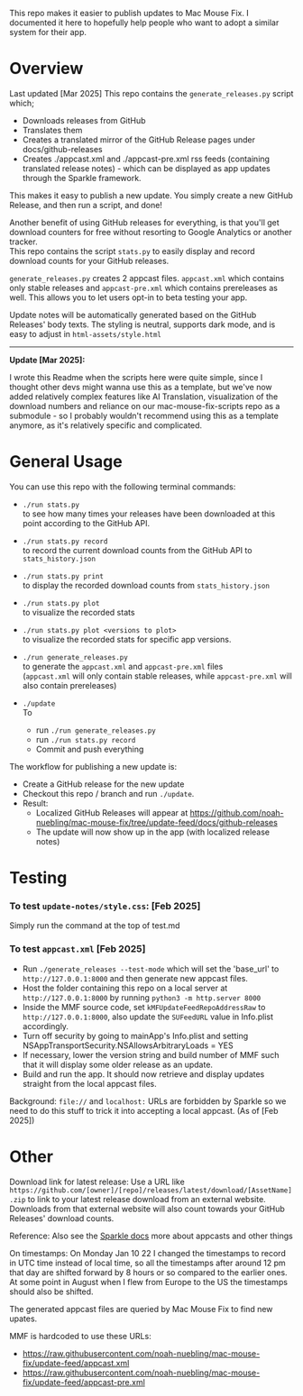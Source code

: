 This repo makes it easier to publish updates to Mac Mouse Fix. I documented it here to hopefully help people who want to adopt a similar system for their app.

# Overview

Last updated [Mar 2025]
This repo contains the `generate_releases.py` script which;
- Downloads releases from GitHub
- Translates them
- Creates a translated mirror of the GitHub Release pages under docs/github-releases
- Creates ./appcast.xml and ./appcast-pre.xml rss feeds (containing translated release notes) - which can be displayed as app updates through the Sparkle framework.

This makes it easy to publish a new update. You simply create a new GitHub Release, and then run a script, and done!

Another benefit of using GitHub releases for everything, is that you'll get download counters for free without resorting to Google Analytics or another tracker.\
This repo contains the script `stats.py` to easily display and record download counts for your GitHub releases.

`generate_releases.py` creates 2 appcast files. `appcast.xml` which contains only stable releases and `appcast-pre.xml` which contains prereleases as well. This allows you to let users opt-in to beta testing your app.

Update notes will be automatically generated based on the GitHub Releases' body texts. The styling is neutral, supports dark mode, and is easy to adjust in `html-assets/style.html`

---

**Update [Mar 2025]:**

I wrote this Readme when the scripts here were quite simple, since I thought other devs might wanna use this as a template, but we've now added relatively complex features like AI Translation, visualization of the download numbers and reliance on our mac-mouse-fix-scripts repo as a submodule - so I probably wouldn't recommend using this as a template anymore, as it's relatively specific and complicated.

# General Usage

You can use this repo with the following terminal commands:

- `./run stats.py` \
  to see how many times your releases have been downloaded at this point according to the GitHub API.

- `./run stats.py record` \
  to record the current download counts from the GitHub API to `stats_history.json`

- `./run stats.py print` \
  to display the recorded download counts from `stats_history.json`

- `./run stats.py plot` \
  to visualize the recorded stats

- `./run stats.py plot <versions to plot>` \
  to visualize the recorded stats for specific app versions.

- `./run generate_releases.py` \
  to generate the `appcast.xml` and `appcast-pre.xml` files \
    (`appcast.xml` will only contain stable releases, while `appcast-pre.xml` will also contain prereleases)

- `./update` \
  To
  - run `./run generate_releases.py`
  - run `./run stats.py record`
  - Commit and push everything

The workflow for publishing a new update is:
- Create a GitHub release for the new update
- Checkout this repo / branch and run `./update`.
- Result:
  - Localized GitHub Releases will appear at https://github.com/noah-nuebling/mac-mouse-fix/tree/update-feed/docs/github-releases
  - The update will now show up in the app (with localized release notes)

# Testing

### To test `update-notes/style.css`: [Feb 2025]
Simply run the command at the top of test.md

### To test `appcast.xml` [Feb 2025]
- Run `./generate_releases --test-mode` which will set the 'base_url' to `http://127.0.0.1:8000` and then generate new appcast files.
- Host the folder containing this repo on a local server at `http://127.0.0.1:8000` by running `python3 -m http.server 8000`
- Inside the MMF source code, set `kMFUpdateFeedRepoAddressRaw` to `http://127.0.0.1:8000`, also update the `SUFeedURL` value in Info.plist accordingly.
- Turn off security by going to mainApp's Info.plist and setting NSAppTransportSecurity.NSAllowsArbitraryLoads = YES
- If necessary, lower the version string and build number of MMF such that it will display some older release as an update.
- Build and run the app. It should now retrieve and display updates straight from the local appcast files.
    
Background: `file://` and `localhost:` URLs are forbidden by Sparkle so we need to do this stuff to trick it into accepting a local appcast. (As of [Feb 2025])

# Other

Download link for latest release:
  Use a URL like `https://github.com/[owner]/[repo]/releases/latest/download/[AssetName].zip` to link to your latest release download from an external website. Downloads from that external website will also count towards your GitHub Releases' download counts.

Reference:
  Also see the [Sparkle docs](https://sparkle-project.org/documentation/) more about appcasts and other things

On timestamps:
  On Monday Jan 10 22 I changed the timestamps to record in UTC time instead of local time, so all the timestamps after around 12 pm that day are shifted forward by 8 hours or so compared to the earlier ones. At some point in August when I flew from Europe to the US the timestamps should also be shifted. 

The generated appcast files are queried by Mac Mouse Fix to find new upates.
  
  MMF is hardcoded to use these URLs:
  - https://raw.githubusercontent.com/noah-nuebling/mac-mouse-fix/update-feed/appcast.xml
  - https://raw.githubusercontent.com/noah-nuebling/mac-mouse-fix/update-feed/appcast-pre.xml